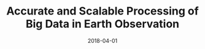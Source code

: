 ---
date: 2018-04-01
code: BigEarth
title: Accurate and Scalable Processing of Big Data in Earth Observation
abstract:

text: |
    BigEarth is a research project funded by the European Research Council (ERC) Starting Grant for the period 2018-2023 and Prof. Begüm Demir is the Principle Investigator. <br /><br />
    For more information, visit: <a href="http://bigearth.eu" target="_blank">bigearth.eu</a>.

main_page_image: bigearth_logo.png

---